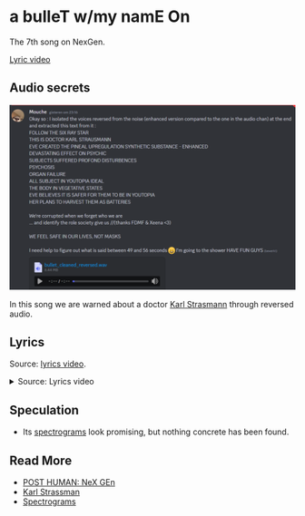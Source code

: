 # a bulleT w/my namE On

The 7th song on NexGen. 

[Lyric video](https://www.youtube.com/watch?v=woFvFaB4stk)

## Audio secrets

![img_1.png](../../Resources/songs/bullet_reversed.png)

In this song we are warned about a doctor [Karl Strasmann](../characters/strassman) through 
reversed audio.

## Lyrics

Source: [lyrics video](https://www.youtube.com/watch?v=woFvFaB4stk).

<details class="lyrics">
<summary>Source: Lyrics video</summary>

```
i guess this is goodbye 
i guess we got what we deserved
hold on to your heart 
it’s almost over 
i guess i should’ve known 
i guess a part of me still hoped 
broken from the start 
the beat in my chest 
sounds like a swan song 
you’ve got a bullet with my name on
 
a moment of silence 
for a lifetime laid to waste 
now you’re underground 
still sounds like violence 
still got both feet in the grave 
you can’t drown it out 

i’m dreaming backwards 
nobody answers 
i won’t look down 
again 

i guess this is goodbye 
i guess we got what we deserved
hold on to your heart 
it’s almost over 
(my soul’s collateral to you) 
i guess i should’ve known 
i guess a part of me still hoped 
broken from the start 
the beat in my chest 
sounds like a swan song 
you’ve got a bullet with my name on 

i’m sorry,
did my back hurt your knife?
let me kiss it better
this time i promise that i’ll die 
do the waltz 
with your alibi
and if jesus christ returns
well just kill the fucker twice 

we get so lost, inside of your eyes 
we get so lost, still feel the butterflies 
but they’re gone 

i guess this is goodbye 
i guess we got what we deserved
hold on to your heart 
it’s almost over 
(my soul’s collateral to you) 
i guess i should’ve known 
i guess a part of me still hoped 
broken from the start 
the beat in my chest 
sounds like a swan song 
you’ve got a bullet with my name on
 
your lullabies keep me awake
i picked up your tab (paid in blood)
saw things you never (never should)
my bloody valentine of dirt 

i’m dreaming backwards 
nobody answers 
i won’t look down 
again 

i guess this is goodbye 
i guess we got what we deserved
hold on to your heart 
it’s almost over 
(my soul’s collateral to you) 
i guess i should’ve known 
i guess a part of me still hoped 
broken from the start 
the beat in my chest 
sounds like a swan song 
you’ve got a bullet with my name on
```
</details>

## Speculation

- Its [spectrograms](spectrograms) look promising, 
but nothing concrete has been found.

## Read More

- [POST HUMAN: NeX GEn](ph-nex-gen)
- [Karl Strassman](../characters/strassman)
- [Spectrograms](spectrograms)